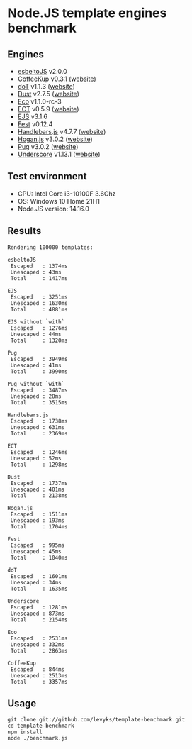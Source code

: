 # Node.JS template engines benchmark

## Engines

- [esbeltoJS](https://github.com/Levyks/esbeltoJS) v2.0.0
- [CoffeeKup](https://github.com/mauricemach/coffeekup) v0.3.1 ([website](http://coffeekup.org/))
- [doT](https://github.com/olado/doT) v1.1.3 ([website](http://olado.github.com/doT/))
- [Dust](https://github.com/linkedin/dustjs) v2.7.5 ([website](http://linkedin.github.com/dustjs/))
- [Eco](https://github.com/sstephenson/eco) v1.1.0-rc-3
- [ECT](https://github.com/baryshev/ect) v0.5.9 ([website](http://ectjs.com/))
- [EJS](https://github.com/visionmedia/ejs) v3.1.6
- [Fest](https://github.com/mailru/fest) v0.12.4
- [Handlebars.js](https://github.com/wycats/handlebars.js/) v4.7.7 ([website](http://handlebarsjs.com/))
- [Hogan.js](https://github.com/twitter/hogan.js) v3.0.2 ([website](http://twitter.github.com/hogan.js/))
- [Pug](https://github.com/pugjs/pug/tree/master/packages/pug) v3.0.2 ([website](https://pugjs.org/))
- [Underscore](https://github.com/documentcloud/underscore) v1.13.1 ([website](http://underscorejs.org/))

## Test environment

- CPU: Intel Core i3-10100F 3.6Ghz
- OS: Windows 10 Home 21H1
- Node.JS version: 14.16.0

## Results

	Rendering 100000 templates:

	esbeltoJS
	 Escaped   : 1374ms
	 Unescaped : 43ms
	 Total     : 1417ms

	EJS
	 Escaped   : 3251ms
	 Unescaped : 1630ms
	 Total     : 4881ms

	EJS without `with`
	 Escaped   : 1276ms
	 Unescaped : 44ms
	 Total     : 1320ms

	Pug
	 Escaped   : 3949ms
	 Unescaped : 41ms
	 Total     : 3990ms

	Pug without `with`
	 Escaped   : 3487ms
	 Unescaped : 28ms
	 Total     : 3515ms

	Handlebars.js
	 Escaped   : 1738ms
	 Unescaped : 631ms
	 Total     : 2369ms

	ECT
	 Escaped   : 1246ms
	 Unescaped : 52ms
	 Total     : 1298ms

	Dust
	 Escaped   : 1737ms
	 Unescaped : 401ms
	 Total     : 2138ms

	Hogan.js
	 Escaped   : 1511ms
	 Unescaped : 193ms
	 Total     : 1704ms

	Fest
	 Escaped   : 995ms
	 Unescaped : 45ms
	 Total     : 1040ms

	doT
	 Escaped   : 1601ms
	 Unescaped : 34ms
	 Total     : 1635ms

	Underscore
	 Escaped   : 1281ms
	 Unescaped : 873ms
	 Total     : 2154ms

	Eco
	 Escaped   : 2531ms
	 Unescaped : 332ms
	 Total     : 2863ms

	CoffeeKup
	 Escaped   : 844ms
	 Unescaped : 2513ms
	 Total     : 3357ms

## Usage

	git clone git://github.com/levyks/template-benchmark.git
	cd template-benchmark
	npm install
	node ./benchmark.js
